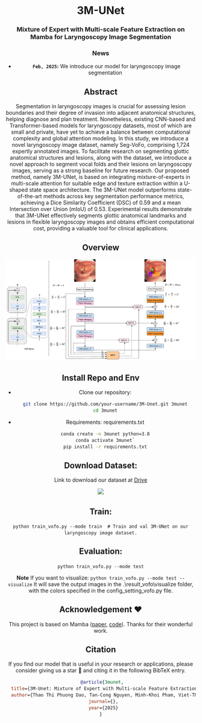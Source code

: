 <div align="center">
<h1>3M-UNet</h1>
<h3>Mixture of Expert with Multi-scale Feature Extraction on Mamba for Laryngoscopy Image Segmentation</h3>


### News
* **` Feb, 2025`:** We introduce our model for laryngoscopy image segmentation


## Abstract
Segmentation in laryngoscopy images is crucial for assessing lesion boundaries and their degree of invasion into adjacent anatomical structures, helping diagnose and plan treatment. Nonetheless, existing CNN-based and Transformer-based models for laryngoscopy datasets, most of which are small and private, have yet to achieve a balance between computational complexity and global attention modeling. In this study, we introduce a novel laryngoscopy image dataset, namely Seg-VoFo, comprising 1,724 expertly annotated images. To facilitate research on segmenting glottic anatomical structures and lesions, along with the dataset, we introduce a novel approach to segment vocal folds and their lesions on laryngoscopy images, serving as a strong baseline for future research. Our proposed method, namely 3M-UNet, is based on integrating mixture-of-experts in multi-scale attention for suitable edge and texture extraction within a U-shaped state space architecture. The 3M-UNet model outperforms state-of-the-art methods across key segmentation performance metrics, achieving a Dice Similarity Coefficient (DSC) of 0.59 and a mean Intersection over Union (mIoU) of 0.53. Experimental results demonstrate that 3M-UNet effectively segments glottic anatomical landmarks and lesions in flexible laryngoscopy images and obtains efficient computational cost, providing a valuable tool for clinical applications.

## Overview
<div align="center">
<img src="fig/3munet_overall_5.pdf" />
</div>

## Install Repo and Env
- Clone our repository:
  ```bash
  git clone https://github.com/your-username/3M-Unet.git 3munet
  cd 3munet

- Requirements: requirements.txt
   ```bash
  conda create -n 3munet python=3.8
  conda activate 3munet`
  pip install -r requirements.txt

## Download Dataset:
Link to download our dataset at [Drive](https://drive.google.com/drive/folders/1Olydgl7rQTrA2dxXHhkp8BTzJ9HTe2TD?usp=drive_link)

<div align="center">
<img src="fig/dataset.png" />
</div>

## Train: 
`python train_vofo.py --mode train  # Train and val 3M-UNet on our laryngoscopy image dataset.`

## Evaluation:
`python train_vofo.py --mode test`


**Note**
If you want to visualize:
`python train_vofo.py --mode test --visualize`
It will save the output images in the .\result_vofo\visualize folder, with the colors specified in the config_setting_vofo.py file.


## Acknowledgement :heart:
This project is based on Mamba ([paper](https://arxiv.org/abs/2402.02491), [code](https://github.com/JCruan519/VM-UNet)). Thanks for their wonderful work.

## Citation
If you find our model that is useful in your research or applications, please consider giving us a star 🌟 and citing it in the following BibTeX entry.

```bibtex
 @article{3munet,
  title={3M-Unet: Mixture of Expert with Multi-scale Feature Extraction on Mamba for Laryngoscopy Image Segmentation},
  author={Thao Thi Phuong Dao, Tan-Cong Nguyen, Minh-Khoi Pham, Viet-Tham Huynh, Tuan-Luc Huynh, Trung-Nghia Le, Trong-Thuan Nguyen, Thuc Nguyen-Quang, Boi Ngoc Van, Chanh Cong Ha, Bich Anh Tran, Thanh Dinh Le, Minh-Triet Tran},
  journal={},
  year={2025}
}
```
